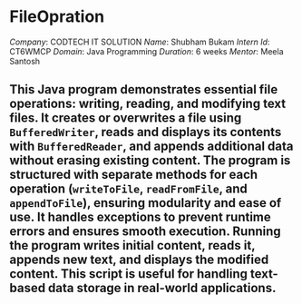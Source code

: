 # FileOpration

*Company*: CODTECH IT SOLUTION
*Name*: Shubham Bukam
*Intern Id*: CT6WMCP
*Domain*: Java Programming
*Duration*: 6 weeks 
*Mentor*: Meela Santosh
## This Java program demonstrates essential file operations: writing, reading, and modifying text files. It creates or overwrites a file using `BufferedWriter`, reads and displays its contents with `BufferedReader`, and appends additional data without erasing existing content. The program is structured with separate methods for each operation (`writeToFile`, `readFromFile`, and `appendToFile`), ensuring modularity and ease of use. It handles exceptions to prevent runtime errors and ensures smooth execution. Running the program writes initial content, reads it, appends new text, and displays the modified content. This script is useful for handling text-based data storage in real-world applications.

